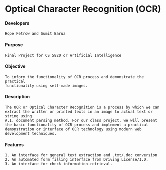 # Optical Character Recognition (OCR)

#### Developers     	
	Hope Fetrow and Sumit Barua

#### Purpose	    		

	Final Project for CS 5820 or Artificial Intelligence

#### Objective		
	
	To inform the functionality of OCR process and demonstrate the practical 	
	functionality using self-made images. 

#### Description		

	The OCR or Optical Character Recognition is a process by which we can 
	extract the written or printed texts in an image to actual text or string using 
	A.I. document parsing method. For our class project, we will present the basic functionality of OCR process and implement a practical 
	demonstration or interface of OCR technology using modern web development techniques. 
		
#### Features

    1. An interface for general text extraction and .txt/.doc conversion
    2. An automated form filling interface from Driving License/I.D.
    3. An interface for check information retrieval.
    
